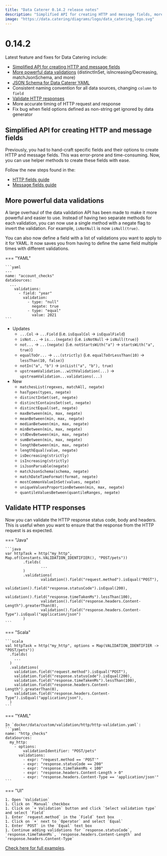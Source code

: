 ```yaml
---
title: "Data Caterer 0.14.2 release notes"
description: "Simplified API for creating HTTP and message fields, more powerful data validations, consistent naming convention for all data sources, validate HTTP responses, JSON schema for YAML files and more."
image: "https://data.catering/diagrams/logo/data_catering_logo.svg"
---
```


# 0.14.2

Latest feature and fixes for Data Catering include:

- [Simplified API for creating HTTP and message fields](#simplified-api-for-creating-http-and-message-fields)
- [More powerful data validations](#more-powerful-data-validations) (distinctInSet, isIncreasing/Decreasing, matchJsonSchema, and more)
- [JSON Schema for Data Caterer YAML](https://github.com/data-catering/data-caterer-example/blob/main/schema/data-caterer-latest.json)
- Consistent naming convention for all data sources, changing `column` to `field`
- [Validate HTTP responses](#validate-http-responses)
- More accurate timing of HTTP request and response
- Fix bug when field options defined as non-string get ignored by data generator

## Simplified API for creating HTTP and message fields

Previously, you had to hand-craft specific fields and their options to create HTTP and message fields. 
This was error-prone and time-consuming. Now, you can use helper methods to create these fields with ease.

Follow the new steps found in the:

- [HTTP fields guide](../../docs/guide/data-source/http/http.md#no-openapiswagger)
- [Message fields guide](../../docs/guide/data-source/messaging/kafka.md#schema)

## More powerful data validations

A large overhaul of the data validation API has been made to make it more powerful and easier to use.
Instead of having two separate methods for each validation, you can now use a single method with a negate flag to 
invert the validation. For example, `isNotNull` is now `isNull(true)`.

You can also now define a field with a list of validations you want to apply to it for YAML. It now saves you from having to
define the same field multiple times with different validations.

=== "YAML"

    ```yaml
    ---
    name: "account_checks"
    dataSources:
      ...
        validations:
          - field: "year"
            validation:
              - type: "null"
                negate: true
              - type: "equal"
                value: 2021
    ```

- Updates
    - `...Col` -> `...Field` (i.e. `isEqualCol` -> `isEqualField`)
    - `isNot...` -> `is...(negate)` (i.e. `isNotNull` -> `isNull(true)`)
    - `not...` -> `...(negate)` (i.e. `notStartsWith("a")` -> `startsWith("a", true)`)
    - `equalToOr...` -> `...(strictly)` (i.e. `equalToOrLessThan(10)` -> `lessThan(10, false)`)
    - `notIn("a", "b")` -> `in(List("a", "b"), true)`
    - `upstreamValidation...withValidation(...)` -> `upstreamValidation...validations(...)`
- New
    - `matchesList(regexes, matchAll, negate)`
    - `hasTypes(types, negate)`
    - `distinctInSet(set, negate)`
    - `distinctContainsSet(set, negate)`
    - `distinctEqual(set, negate)`
    - `maxBetween(min, max, negate)`
    - `meanBetween(min, max, negate)`
    - `medianBetween(min, max, negate)`
    - `minBetween(min, max, negate)`
    - `stdDevBetween(min, max, negate)`
    - `sumBetween(min, max, negate)`
    - `lengthBetween(min, max, negate)`
    - `lengthEqual(value, negate)`
    - `isDecreasing(strictly)`
    - `isIncreasing(strictly)`
    - `isJsonParsable(negate)`
    - `matchJsonSchema(schema, negate)`
    - `matchDateTimeFormat(format, negate)`
    - `mostCommonValueInSet(values, negate)`
    - `uniqueValuesProportionBetween(min, max, negate)`
    - `quantileValuesBetween(quantileRanges, negate)`

## Validate HTTP responses

Now you can validate the HTTP response status code, body and headers. This is useful when you want to ensure that the response
from the HTTP request is as expected.

=== "Java"

    ```java
    var httpTask = http("my_http", Map.of(Constants.VALIDATION_IDENTIFIER(), "POST/pets"))
            .fields(
                    ...
            )
            .validations(
                    validation().field("request.method").isEqual("POST"),
                    validation().field("response.statusCode").isEqual(200),
                    validation().field("response.timeTakenMs").lessThan(100),
                    validation().field("response.headers.Content-Length").greaterThan(0),
                    validation().field("response.headers.Content-Type").isEqual("application/json")
            )
    ```

=== "Scala"

    ```scala
    val httpTask = http("my_http", options = Map(VALIDATION_IDENTIFIER -> "POST/pets"))
      .fields(
        ...
      )
      .validations(
        validation.field("request.method").isEqual("POST"),
        validation.field("response.statusCode").isEqual(200),
        validation.field("response.timeTakenMs").lessThan(100),
        validation.field("response.headers.Content-Length").greaterThan(0),
        validation.field("response.headers.Content-Type").isEqual("application/json"),
      )
    ```

=== "YAML"

    In `docker/data/custom/validation/http/http-validation.yaml`:
    ```yaml
    name: "http_checks"
    dataSources:
      my_http:
        - options:
            validationIdentifier: "POST/pets"
          validations:
            - expr: "request.method == 'POST'"
            - expr: "response.statusCode == 200"
            - expr: "response.timeTakenMs < 100"
            - expr: "response.headers.Content-Length > 0"
            - expr: "response.headers.Content-Type == 'application/json'"
    ```

=== "UI"

    1. Open `Validation`
    1. Click on `Manual` checkbox
    1. Click on `+ Validation` button and click `Select validation type` and select `Field`
    1. Enter `request.method` in the `Field` text box
    1. Click on `+` next to `Operator` and select `Equal`
    1. Enter `POST` in the `Equal` text box
    1. Continue adding validations for `response.statusCode`, `response.timeTakenMs`, `response.headers.Content-Length` and `response.headers.Content-Type`

[Check here for full examples](https://github.com/data-catering/data-caterer-example).
